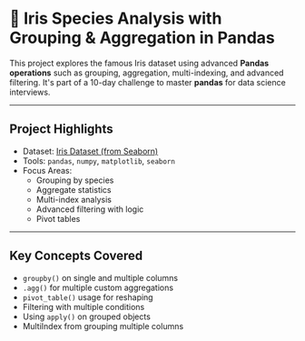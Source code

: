 # 🌸 Iris Species Analysis with Grouping & Aggregation in Pandas

This project explores the famous Iris dataset using advanced **Pandas operations** such as grouping, aggregation, multi-indexing, and advanced filtering. It's part of a 10-day challenge to master **pandas** for data science interviews.

---

##  Project Highlights

- Dataset: [Iris Dataset (from Seaborn)](https://github.com/mwaskom/seaborn-data/blob/master/iris.csv)
- Tools: `pandas`, `numpy`, `matplotlib`, `seaborn`
- Focus Areas:
  - Grouping by species
  - Aggregate statistics
  - Multi-index analysis
  - Advanced filtering with logic
  - Pivot tables

---

##  Key Concepts Covered

- `groupby()` on single and multiple columns
- `.agg()` for multiple custom aggregations
- `pivot_table()` usage for reshaping
- Filtering with multiple conditions
- Using `apply()` on grouped objects
- MultiIndex from grouping multiple columns



